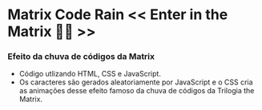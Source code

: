 # Matrix Code Rain << Enter in the Matrix 👨‍💻 >>

### Efeito da chuva de códigos da Matrix

- Código utlizando HTML, CSS e JavaScript.
- Os caracteres são gerados aleatoriamente por JavaScript e o CSS cria as animações desse efeito famoso da chuva de códigos da Trilogia the Matrix.
